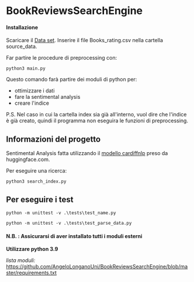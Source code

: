 # BookReviewsSearchEngine

#### Installazione
Scaricare il [Data set](https://www.kaggle.com/datasets/mohamedbakhet/amazon-books-reviews).
Inserire il file Books_rating.csv nella cartella source_data.

Far partire le procedure di preprocessing con:
    
    python3 main.py
Questo comando farà partire dei moduli di python per:
- ottimizzare i dati
- fare la sentimental analysis
- creare l'indice

P.S. Nel caso in cui la cartella index sia già all'interno, vuol dire che l'indice è già creato, quindi il programma non eseguira le funzioni di preprocessing.

## Informazioni del progetto

Sentimental Analysis fatta utilizzando il [modello cardiffnlp](https://huggingface.co/cardiffnlp/twitter-roberta-base-sentiment-latest) preso da huggingface.com.


Per eseguire una ricerca:

    python3 search_index.py

## Per eseguire i test

    python -m unittest -v .\tests\test_name.py
    
    python -m unittest -v .\tests\test_parse_data.py



#### N.B. : Assicurarsi di aver installato tutti i moduli esterni
__Utilizzare python 3.9__

_lista moduli:_
 https://github.com/AngeloLonganoUni/BookReviewsSearchEngine/blob/master/requirements.txt

